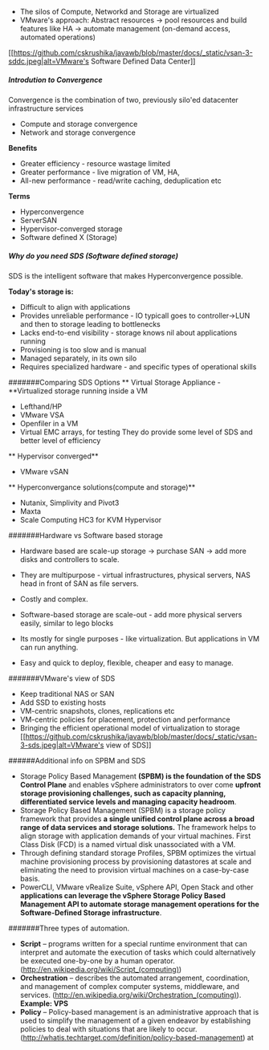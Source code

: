 
* The silos of Compute, Networkd and Storage are virtualized
* VMware's approach: Abstract resources -> pool resources and build features like HA -> automate management (on-demand access, automated operations)

[[https://github.com/cskrushika/javawb/blob/master/docs/_static/vsan-3-sddc.jpeg|alt=VMware's Software Defined Data Center]]

##### Introdution to Convergence
Convergence is the combination of two, previously silo'ed datacenter infrastructure services
 * Compute and storage convergence
 * Network and storage convergence
 
 **Benefits**
 * Greater efficiency - resource wastage limited
 * Greater performance - live migration of VM, HA, 
 * All-new performance - read/write caching, deduplication etc
 
 **Terms**
 * Hyperconvergence
 * ServerSAN
 * Hypervisor-converged storage
 * Software defined X (Storage)
 
 ##### Why do you need SDS (Software defined storage)
 SDS is the intelligent software that makes Hyperconvergence possible.
 
 **Today's storage is:**
 * Difficult to align with applications
 * Provides unreliable performance - IO typicall goes to controller->LUN and then to storage leading to bottlenecks
 * Lacks end-to-end visibility - storage knows nil about applications running
 * Provisioning is too slow and is manual
 * Managed separately, in its own silo
 * Requires specialized hardware - and specific types of operational skills

#######Comparing SDS Options
** Virtual Storage Appliance - **Virtualized storage running inside a VM
  * Lefthand/HP
  * VMware VSA
  * Openfiler in a VM
  * Virtual EMC arrays, for testing
They do provide some level of SDS and better level of efficiency

** Hypervisor converged**  
  * VMware vSAN

** Hyperconvergance solutions(compute and storage)**
  * Nutanix, Simplivity and Pivot3
  * Maxta
  * Scale Computing HC3 for KVM Hypervisor
  
#######Hardware vs Software based storage
* Hardware based are scale-up storage -> purchase SAN -> add more disks and controllers to scale. 
* They are multipurpose - virtual infrastructures, physical servers, NAS head in front of SAN as file servers.
* Costly and complex.

* Software-based storage are scale-out - add more physical servers easily, similar to lego blocks
* Its mostly for single purposes - like virtualization. But applications in VM can run anything.
* Easy and quick to deploy, flexible, cheaper and easy to manage.

#######VMware's view of SDS
* Keep traditional NAS or SAN
* Add SSD to existing hosts
* VM-centric snapshots, clones, replications etc
* VM-centric policies for placement, protection and performance
* Bringing the efficient operational model of virtualization to storage
[[https://github.com/cskrushika/javawb/blob/master/docs/_static/vsan-3-sds.jpeg|alt=VMware's view of SDS]]

######Additional info on SPBM and SDS
* Storage Policy Based Management **(SPBM) is the foundation of the SDS Control Plane** and enables vSphere administrators to over come **upfront storage provisioning challenges, such as capacity planning, differentiated service levels and managing capacity headroom**.
* Storage Policy Based Management (SPBM) is a storage policy framework that provides **a single unified control plane across a broad range of data services and storage solutions.** The framework helps to align storage with application demands of your virtual machines. First Class Disk (FCD) is a named virtual disk unassociated with a VM. 
* Through defining standard storage Profiles, SPBM optimizes the virtual machine provisioning process by provisioning datastores at scale and eliminating the need to provision virtual machines on a case-by-case basis. 
* PowerCLI, VMware vRealize Suite, vSphere API, Open Stack and other **applications can leverage the vSphere Storage Policy Based Management API to automate storage management operations for the Software-Defined Storage infrastructure**.
	
#######Three types of automation.
* **Script** – programs written for a special runtime environment that can interpret and automate the execution of tasks which could alternatively be executed one-by-one by a human operator. (http://en.wikipedia.org/wiki/Script_(computing))
* **Orchestration** – describes the automated arrangement, coordination, and management of complex computer systems, middleware, and services. (http://en.wikipedia.org/wiki/Orchestration_(computing)). **Example: VPS**
* **Policy** – Policy-based management is an administrative approach that is used to simplify the management of a given endeavor by establishing policies to deal with situations that are likely to occur. (http://whatis.techtarget.com/definition/policy-based-management)
at

  
 